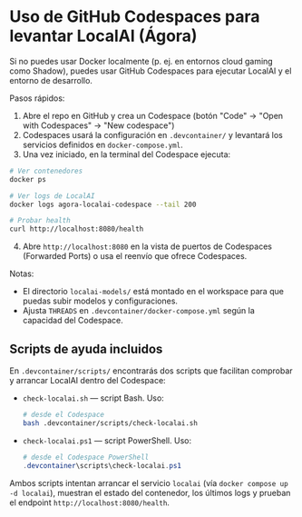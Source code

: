 # Uso de GitHub Codespaces para levantar LocalAI (Ágora)

Si no puedes usar Docker localmente (p. ej. en entornos cloud gaming como Shadow), puedes usar GitHub Codespaces para ejecutar LocalAI y el entorno de desarrollo.

Pasos rápidos:

1. Abre el repo en GitHub y crea un Codespace (botón "Code" → "Open with Codespaces" → "New codespace")
2. Codespaces usará la configuración en `.devcontainer/` y levantará los servicios definidos en `docker-compose.yml`.
3. Una vez iniciado, en la terminal del Codespace ejecuta:

```bash
# Ver contenedores
docker ps

# Ver logs de LocalAI
docker logs agora-localai-codespace --tail 200

# Probar health
curl http://localhost:8080/health
```

4. Abre `http://localhost:8080` en la vista de puertos de Codespaces (Forwarded Ports) o usa el reenvío que ofrece Codespaces.

Notas:
- El directorio `localai-models/` está montado en el workspace para que puedas subir modelos y configuraciones.
- Ajusta `THREADS` en `.devcontainer/docker-compose.yml` según la capacidad del Codespace.

Scripts de ayuda incluidos
-------------------------
En `.devcontainer/scripts/` encontrarás dos scripts que facilitan comprobar y arrancar LocalAI dentro del Codespace:

- `check-localai.sh` — script Bash. Uso:
	```bash
	# desde el Codespace
	bash .devcontainer/scripts/check-localai.sh
	```

- `check-localai.ps1` — script PowerShell. Uso:
	```powershell
	# desde el Codespace PowerShell
	.devcontainer\scripts\check-localai.ps1
	```

Ambos scripts intentan arrancar el servicio `localai` (vía `docker compose up -d localai`), muestran el estado del contenedor, los últimos logs y prueban el endpoint `http://localhost:8080/health`.

